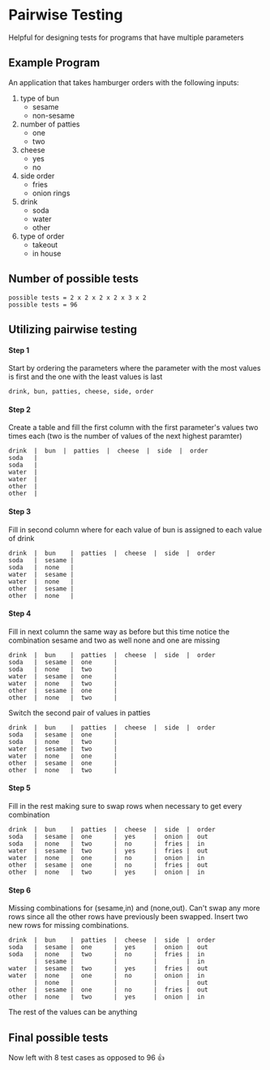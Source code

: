# Pairwise Testing

Helpful for designing tests for programs that have multiple parameters

## Example Program

An application that takes hamburger orders with the following inputs:

1. type of bun
   - sesame
   - non-sesame
2. number of patties
   - one
   - two
3. cheese
   - yes
   - no
4. side order
   - fries
   - onion rings
5. drink
   - soda
   - water
   - other
6. type of order
   - takeout
   - in house

## Number of possible tests

```
possible tests = 2 x 2 x 2 x 2 x 3 x 2
possible tests = 96
```

## Utilizing pairwise testing

#### Step 1
Start by ordering the parameters where the parameter with the most values is first and the one with the least values is last

```
drink, bun, patties, cheese, side, order
```

#### Step 2
Create a table and fill the first column with the first parameter's values two times each (two is the number of values of the next highest paramter)

```
drink  |  bun  |  patties  |  cheese  |  side  |  order
soda   |
soda   |
water  |
water  |
other  |
other  |
```

#### Step 3
Fill in second column where for each value of bun is assigned to each value of drink

```
drink  |  bun    |  patties  |  cheese  |  side  |  order
soda   |  sesame |
soda   |  none   |
water  |  sesame |
water  |  none   |
other  |  sesame |
other  |  none   |
```

#### Step 4
Fill in next column the same way as before but this time notice the combination sesame and two as well none and one are missing

```
drink  |  bun    |  patties  |  cheese  |  side  |  order
soda   |  sesame |  one      |
soda   |  none   |  two      |
water  |  sesame |  one      |
water  |  none   |  two      |
other  |  sesame |  one      |
other  |  none   |  two      |
```

Switch the second pair of values in patties

```
drink  |  bun    |  patties  |  cheese  |  side  |  order
soda   |  sesame |  one      |
soda   |  none   |  two      |
water  |  sesame |  two      |
water  |  none   |  one      |
other  |  sesame |  one      |
other  |  none   |  two      |
```

#### Step 5
Fill in the rest making sure to swap rows when necessary to get every combination

```
drink  |  bun    |  patties  |  cheese  |  side  |  order
soda   |  sesame |  one      |  yes     |  onion |  out
soda   |  none   |  two      |  no      |  fries |  in
water  |  sesame |  two      |  yes     |  fries |  out
water  |  none   |  one      |  no      |  onion |  in
other  |  sesame |  one      |  no      |  fries |  out
other  |  none   |  two      |  yes     |  onion |  in
```

#### Step 6
Missing combinations for (sesame,in) and (none,out). Can't swap any more rows since all the other rows have previously been swapped.
Insert two new rows for missing combinations.

```
drink  |  bun    |  patties  |  cheese  |  side  |  order
soda   |  sesame |  one      |  yes     |  onion |  out
soda   |  none   |  two      |  no      |  fries |  in
       |  sesame |           |          |        |  in
water  |  sesame |  two      |  yes     |  fries |  out
water  |  none   |  one      |  no      |  onion |  in
       |  none   |           |          |        |  out
other  |  sesame |  one      |  no      |  fries |  out
other  |  none   |  two      |  yes     |  onion |  in
```

The rest of the values can be anything

## Final possible tests

Now left with 8 test cases as opposed to 96 :+1:
